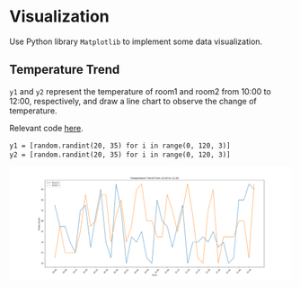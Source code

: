 # Visualization
Use Python library `Matplotlib` to implement some data visualization.
## Temperature Trend
`y1` and `y2` represent the temperature of room1 and room2 from 10:00 to 12:00, respectively, and draw a line chart to observe the change of temperature.

Relevant code [here](./TemperatureChange/Plot.py).
```
y1 = [random.randint(20, 35) for i in range(0, 120, 3)]
y2 = [random.randint(20, 35) for i in range(0, 120, 3)]
```
![Line Chart](./TemperatureChange/tempearture.png)